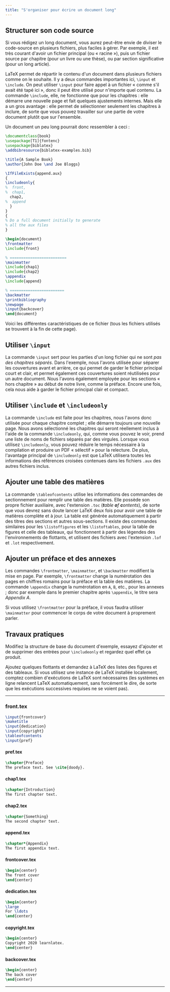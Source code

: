 ```yaml
---
title: "S'organiser pour écrire un document long"
---
```

<script>
preincludes = {
 "pre0": {
    "pre1": "front.tex",
    "pre2": "pref.tex",
    "pre3": "chap1.tex",
    "pre4": "chap2.tex",
    "pre5": "append.tex",
    "pre6": "frontcover.tex",
    "pre7": "dedication.tex",
    "pre8": "copyright.tex",
    "pre9": "backcover.tex",
   }
}
</script>

## Structurer son code source

Si vous rédigez un long document, vous aurez peut-être envie de diviser le
code-source en plusieurs fichiers, plus faciles à gérer. Par exemple, il est
très courant d'avoir un fichier principal (ou « racine »), puis un fichier
source par chapitre (pour un livre ou une thèse), ou par section significative
(pour un long article).

LaTeX permet de répartir le contenu d'un document dans plusieurs fichiers comme
on le souhaite. Il y a deux commandes importantes ici, `\input` et `\include`.
On peut utiliser `\input` pour faire appel à un fichier « comme s'il avait été
tapé ici », donc il peut être utilisé pour n'importe quel contenu. La commande
`\include`, elle, ne fonctionne que pour les chapitres : elle démarre une
nouvelle page et fait quelques ajustements internes. Mais elle a un gros
avantage : elle permet de sélectionner seulement les chapitres à inclure, de
sorte que vous pouvez travailler sur une partie de votre document plutôt que sur
l'ensemble.

Un document un peu long pourrait donc ressembler à ceci :

<!-- pre0 {% raw %} -->
```latex
\documentclass{book}
\usepackage[T1]{fontenc}
\usepackage{biblatex}
\addbibresource{biblatex-examples.bib}

\title{A Sample Book}
\author{John Doe \and Joe Bloggs}

\IfFileExists{append.aux}
{
\includeonly{
%  front,
%  chap1,
  chap2,
%  append
  }
}
{
% Do a full document initially to generate
% all the aux files
}

\begin{document}
\frontmatter
\include{front}

% =========================
\mainmatter
\include{chap1}
\include{chap2}
\appendix
\include{append}

% ========================
\backmatter
\printbibliography
\newpage
\input{backcover}
\end{document}
```
<!-- {% endraw %} -->

Voici les différentes caractéristiques de ce fichier (tous les fichiers
utilisés se trouvent à la fin de cette page).


## Utiliser `\input`

La commande `\input` sert pour les parties d'un long fichier qui ne sont
_pas des chapitres séparés_. Dans l'exemple, nous l'avons utilisée pour séparer
les couvertures avant et arrière, ce qui permet de garder le fichier principal
court et clair, et permet également ces couvertures soient réutilisées pour un
autre document. Nous l'avons également employée pour les sections « hors chapitre »
au début de notre livre, comme la préface. Encore une fois, cela nous aide à
garder le fichier principal clair et compact.


## Utiliser `\include` et `\includeonly`

La commande `\include` est faite pour les chapitres, nous l'avons donc utilisée
pour chaque chapitre complet ; elle démarre toujours une nouvelle page. Nous
avons sélectionné les chapitres qui seront réellement inclus à l'aide de la
commande `\includeonly`, qui, comme vous pouvez le voir, prend une liste de noms
de fichiers séparés par des virgules. Lorsque vous utilisez `\includeonly`, vous
pouvez réduire le temps nécessaire à la compilation et produire un PDF
« sélectif » pour la relecture. De plus, l'avantage principal de `\includeonly`
est que LaTeX utilisera toutes les informations des références croisées contenues
dans les fichiers `.aux` des autres fichiers inclus.


## Ajouter une table des matières

La commande `\tableofcontents` utilise les informations des commandes de
sectionnement pour remplir une table des matières. Elle possède son propre
fichier auxiliaire, avec l'extension `.toc` (_**t**able **o**f **c**ontents_),
de sorte que vous devrez sans doute lancer LaTeX deux fois pour avoir une table
de matières complète et à jour. La table est générée automatiquement à partir
des titres des sections et autres sous-sections. Il existe des commandes
similaires pour les `\listoffigures` et les `\listoftables`, pour la table de
figures et celle des tableaux, qui fonctionnent à partir des légendes des
l'environnements de flottants, et utilisent des fichiers avec l'extension
`.lof` et `.lot` respectivement.


## Ajouter un préface et des annexes

Les commandes `\frontmatter`, `\mainmatter`, et `\backmatter` modifient la mise
en page. Par exemple, `\frontmatter` change la numérotation des pages en
chiffres romains pour la préface et la table des matières. La commande `\appendix`
change la numérotation en `A`, `B`, etc., pour les annexes ; donc par exemple 
dans le premier chapitre après `\appendix`, le titre sera _Appendix A_.

Si vous utilisez `\frontmatter` pour la préface, il vous faudra utiliser
`\mainmatter` pour commencer le corps de votre document à proprement parler.


## Travaux pratiques

Modifiez la structure de base du document d'exemple, essayez d'ajouter et de
supprimer des entrées pour `\includeonly` et regardez quel effet ça produit.

Ajoutez quelques flottants et demandez à LaTeX des listes des figures et des
tableaux. Si vous utilisez une instance de LaTeX installée localement, comptez
combien d'exécutions de LaTeX sont nécessaires (les systèmes en ligne relancent
LaTeX automatiquement, sans forcément le dire, de sorte que les exécutions
successives requises ne se voient pas).


----

### front.tex
<!-- pre1 {% raw %} -->
```latex
\input{frontcover}
\maketitle
\input{dedication}
\input{copyright}
\tableofcontents
\input{pref}
```

#### pref.tex
<!-- pre2 {% raw %} -->
```latex
\chapter{Preface}
The preface text. See \cite{doody}.
```
<!-- {% endraw %} -->

#### chap1.tex
<!-- pre3 {% raw %} -->
```latex
\chapter{Introduction}
The first chapter text.
```
<!-- {% endraw %} -->

#### chap2.tex
<!-- pre4 {% raw %} -->
```latex
\chapter{Something}
The second chapter text.
```
<!-- {% endraw %} -->

####  append.tex
<!-- pre5 {% raw %} -->
```latex
\chapter*{Appendix}
The first appendix text.
```
<!-- {% endraw %} -->

#### frontcover.tex
<!-- pre6 {% raw %} -->
```latex
\begin{center}
The front cover
\end{center}
```
<!-- {% endraw %} -->

#### dedication.tex
<!-- pre7 {% raw %} -->
```latex
\begin{center}
\large
For \ldots
\end{center}
```
<!-- {% endraw %} -->

#### copyright.tex
<!-- pre8 {% raw %} -->
```latex
\begin{center}
Copyright 2020 learnlatex.
\end{center}
```
<!-- {% endraw %} -->

#### backcover.tex
<!-- pre9 {% raw %} -->
```latex
\begin{center}
The back cover
\end{center}
```
<!-- {% endraw %} -->

----
